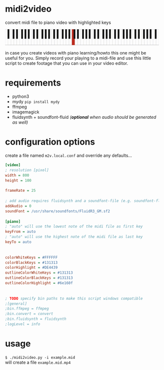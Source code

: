 # midi2video
convert midi file to piano video with highlighted keys  

![a piano keyboard with colored keys](example.mid.gif "demo midi2video")

in case you create videos with piano learning/howto this one might be useful for you. Simply record your playing to a midi-file and use this little script to create footage that you can use in your video editor.

# requirements
- python3
- mydy `pip install mydy`
- ffmpeg
- imagemagick
- fluidsynth + soundfont-fluid *(**optional** when audio should be generated as well)*

# configuration options
create a file named `m2v.local.conf` and override any defaults...  
```ini
[video]
; resolution [pixel]
width = 800
height = 100

frameRate = 25

; add audio requires fluidsynth and a soundfont-file (e.g. soundfont-fluid)
addAudio = 0
soundFont = /usr/share/soundfonts/FluidR3_GM.sf2

[piano]
; "auto" will use the lowest note of the midi file as first key
keyFrom = auto
; "auto" will use the highest note of the midi file as last key
keyTo = auto


colorWhiteKeys = #FFFFFF
colorBlackKeys = #131313
colorHighlight = #DE4439
outlineColorWhiteKeys = #131313
outlineColorBlackKeys = #131313
outlineColorHighlight = #6e160f


; TODO specify bin paths to make this script windows compatible
;[general]
;bin.ffmpeg = ffmpeg
;bin.convert = convert
;bin.fluidsynth = fluidsynth
;logLevel = info
```
# usage
`$ ./midi2video.py -i example.mid`  
will create a file `example.mid.mp4`